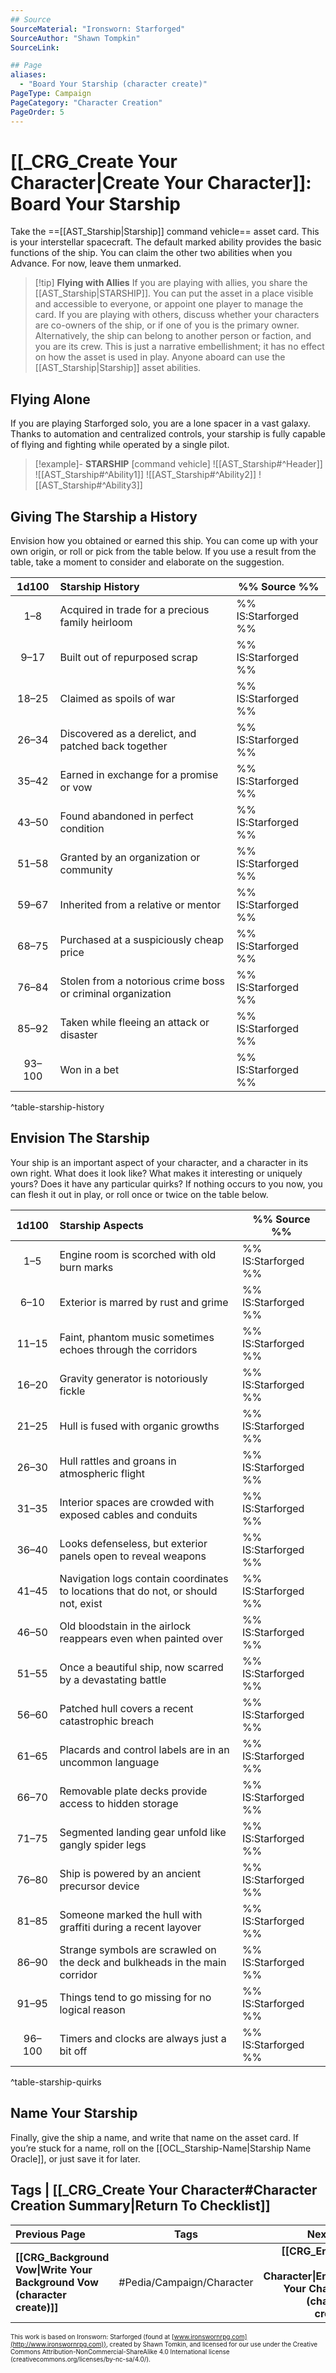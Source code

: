 ```yaml
---
## Source
SourceMaterial: "Ironsworn: Starforged"
SourceAuthor: "Shawn Tompkin"
SourceLink: 

## Page
aliases:
  - "Board Your Starship (character create)"
PageType: Campaign
PageCategory: "Character Creation"
PageOrder: 5
---
```

# [[_CRG_Create Your Character|Create Your Character]]: Board Your Starship
Take the ==[[AST_Starship|Starship]] command vehicle== asset card. This is your interstellar spacecraft. The default marked ability provides the basic functions of the ship. You can claim the other two abilities when you Advance. For now, leave them unmarked.


> [!tip] **Flying with Allies**
> If you are playing with allies, you share the [[AST_Starship|STARSHIP]]. You can put the asset in a place visible and accessible to everyone, or appoint one player to manage the card.
> If you are playing with others, discuss whether your characters are co-owners of the ship, or if one of you is the primary owner. Alternatively, the ship can belong to another person or faction, and you are its crew. This is just a narrative embellishment; it has no effect on how the asset is used in play. Anyone aboard can use the [[AST_Starship|Starship]] asset abilities.

## Flying Alone
If you are playing Starforged solo, you are a lone spacer in a vast galaxy. Thanks to automation and centralized controls, your starship is fully capable of flying and fighting while operated by a single pilot.

> [!example]- **STARSHIP** [command vehicle]
> ![[AST_Starship#^Header]]
> ![[AST_Starship#^Ability1]]
> ![[AST_Starship#^Ability2]]
> ![[AST_Starship#^Ability3]]

## Giving The Starship a History
Envision how you obtained or earned this ship. You can come up with your own origin, or roll or pick from the table below. If you use a result from the table, take a moment to consider and elaborate on the suggestion.

| 1d100 | Starship History | %% Source %% |
|:---:|:--- | --- |
| 1–8 | Acquired in trade for a precious family heirloom | %% IS:Starforged %% |
| 9–17 | Built out of repurposed scrap | %% IS:Starforged %% |
| 18–25 | Claimed as spoils of war | %% IS:Starforged %% |
| 26–34 | Discovered as a derelict, and patched back together | %% IS:Starforged %% |
| 35–42 | Earned in exchange for a promise or vow | %% IS:Starforged %% |
| 43–50 | Found abandoned in perfect condition | %% IS:Starforged %% |
| 51–58 | Granted by an organization or community | %% IS:Starforged %% |
| 59–67 | Inherited from a relative or mentor | %% IS:Starforged %% |
| 68–75 | Purchased at a suspiciously cheap price | %% IS:Starforged %% |
| 76–84 | Stolen from a notorious crime boss or criminal organization | %% IS:Starforged %% |
| 85–92 | Taken while fleeing an attack or disaster | %% IS:Starforged %% |
| 93–100 | Won in a bet | %% IS:Starforged %% |
^table-starship-history

## Envision The Starship
Your ship is an important aspect of your character, and a character in its own right. What does it look like? What makes it interesting or uniquely yours? Does it have any particular quirks? If nothing occurs to you now, you can flesh it out in play, or roll once or twice on the table below.

| 1d100 | Starship Aspects | %% Source %% |
|:---:|:--- | --- |
| 1–5 | Engine room is scorched with old burn marks | %% IS:Starforged %% |
| 6–10 | Exterior is marred by rust and grime | %% IS:Starforged %% |
| 11–15 | Faint, phantom music sometimes echoes through the corridors | %% IS:Starforged %% |
| 16–20 | Gravity generator is notoriously fickle | %% IS:Starforged %% |
| 21–25 | Hull is fused with organic growths | %% IS:Starforged %% |
| 26–30 | Hull rattles and groans in atmospheric flight | %% IS:Starforged %% |
| 31–35 | Interior spaces are crowded with exposed cables and conduits | %% IS:Starforged %% |
| 36–40 | Looks defenseless, but exterior panels open to reveal weapons | %% IS:Starforged %% |
| 41–45 | Navigation logs contain coordinates to locations that do not, or should not, exist | %% IS:Starforged %% |
| 46–50 | Old bloodstain in the airlock reappears even when painted over | %% IS:Starforged %% |
| 51–55 | Once a beautiful ship, now scarred by a devastating battle | %% IS:Starforged %% |
| 56–60 | Patched hull covers a recent catastrophic breach | %% IS:Starforged %% |
| 61–65 | Placards and control labels are in an uncommon language | %% IS:Starforged %% |
| 66–70 | Removable plate decks provide access to hidden storage | %% IS:Starforged %% |
| 71–75 | Segmented landing gear unfold like gangly spider legs | %% IS:Starforged %% |
| 76–80 | Ship is powered by an ancient precursor device | %% IS:Starforged %% |
| 81–85 | Someone marked the hull with graffiti during a recent layover | %% IS:Starforged %% |
| 86–90 | Strange symbols are scrawled on the deck and bulkheads in the main corridor | %% IS:Starforged %% |
| 91–95 | Things tend to go missing for no logical reason | %% IS:Starforged %% |
| 96–100 | Timers and clocks are always just a bit off | %% IS:Starforged %% |
^table-starship-quirks

## Name Your Starship
Finally, give the ship a name, and write that name on the asset card. If you’re stuck for a name, roll on the [[OCL_Starship-Name|Starship Name Oracle]], or just save it for later.

## Tags | [[_CRG_Create Your Character#Character Creation Summary|Return To Checklist]]
| Previous Page | Tags | Next Page |
|:--- |:---:| ---:|
| **[[CRG_Background Vow\|Write Your Background Vow (character create)]]** | #Pedia/Campaign/Character | **[[CRG_Envision Your Character\|Envision Your Character (character create)]]** |

<font size=-2>This work is based on Ironsworn: Starforged (found at [www.ironswornrpg.com](http://www.ironswornrpg.com)), created by Shawn Tomkin, and licensed for our use under the Creative Commons Attribution-NonCommercial-ShareAlike 4.0 International license  (creativecommons.org/licenses/by-nc-sa/4.0/).</font>